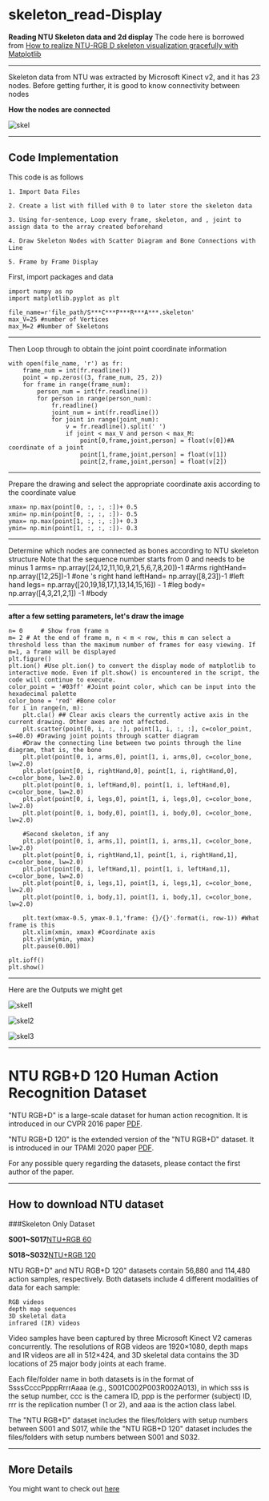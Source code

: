 # skeleton_read-Display
**Reading NTU Skeleton data and 2d display**
The code here is borrowed from [How to realize NTU-RGB D skeleton visualization gracefully with Matplotlib](https://programmer.ink/think/how-to-realize-ntu-rgb-d-skeleton-visualization-gracefully-with-matplotlib.html?utm_source=pocket_mylist)

---------------------------------------------------------------------------------------------------------------------

Skeleton data from NTU was extracted by Microsoft Kinect v2, and it has 23 nodes. Before getting further, it is good to know connectivity between nodes

**How the nodes are connected**

![skel](https://user-images.githubusercontent.com/48506842/184852712-bcca53e9-b7b6-462d-83be-06228c63969d.png)

---------------------------------------------------------------------------------------------------------------------

## Code Implementation

This code is as follows

    1. Import Data Files
    
    2. Create a list with filled with 0 to later store the skeleton data
    
    3. Using for-sentence, Loop every frame, skeleton, and , joint to assign data to the array created beforehand
    
    4. Draw Skeleton Nodes with Scatter Diagram and Bone Connections with Line
    
    5. Frame by Frame Display
    
    
 
 First, import packages and data
 
    import numpy as np
    import matplotlib.pyplot as plt
    
    file_name=r'file_path/S***C***P***R***A***.skeleton'
    max_V=25 #number of Vertices
    max_M=2 #Number of Skeletons
 ---------------------------------------------------------------------------------------------------------------------
  
 Then Loop through to obtain the joint point coordinate information
 
    with open(file_name, 'r') as fr:
        frame_num = int(fr.readline())
        point = np.zeros((3, frame_num, 25, 2))
        for frame in range(frame_num):
            person_num = int(fr.readline())
            for person in range(person_num):
                fr.readline()
                joint_num = int(fr.readline())
                for joint in range(joint_num):
                    v = fr.readline().split(' ')
                    if joint < max_V and person < max_M:
                        point[0,frame,joint,person] = float(v[0])#A coordinate of a joint
                        point[1,frame,joint,person] = float(v[1])
                        point[2,frame,joint,person] = float(v[2])
                        
---------------------------------------------------------------------------------------------------------------------
                        
Prepare the drawing and select the appropriate coordinate axis according to the coordinate value 

    xmax= np.max(point[0, :, :, :])+ 0.5
    xmin= np.min(point[0, :, :, :])- 0.5
    ymax= np.max(point[1, :, :, :])+ 0.3
    ymin= np.min(point[1, :, :, :])- 0.3
    
    
---------------------------------------------------------------------------------------------------------------------

Determine which nodes are connected as bones according to NTU skeleton structure
Note that the sequence number starts from 0 and needs to be minus 1
    arms= np.array([24,12,11,10,9,21,5,6,7,8,20])-1 #Arms
    rightHand= np.array([12,25])-1 #one 's right hand
    leftHand= np.array([8,23])-1 #left hand
    legs= np.array([20,19,18,17,1,13,14,15,16]) - 1 #leg
    body= np.array([4,3,21,2,1]) -1  #body

---------------------------------------------------------------------------------------------------------------------

**after a few setting parameters, let's draw the image**

    n= 0     # Show from frame n
    m= 2 # At the end of frame m, n < m < row, this m can select a threshold less than the maximum number of frames for easy viewing. If m=1, a frame will be displayed
    plt.figure()
    plt.ion() #Use plt.ion() to convert the display mode of matplotlib to interactive mode. Even if plt.show() is encountered in the script, the code will continue to execute.
    color_point = '#03ff' #Joint point color, which can be input into the hexadecimal palette
    color_bone = 'red' #Bone color
    for i in range(n, m):
        plt.cla() ## Clear axis clears the currently active axis in the current drawing. Other axes are not affected.
        plt.scatter(point[0, i, :, :], point[1, i, :, :], c=color_point, s=40.0) #Drawing joint points through scatter diagram
        #Draw the connecting line between two points through the line diagram, that is, the bone
        plt.plot(point[0, i, arms,0], point[1, i, arms,0], c=color_bone, lw=2.0) 
        plt.plot(point[0, i, rightHand,0], point[1, i, rightHand,0], c=color_bone, lw=2.0)
        plt.plot(point[0, i, leftHand,0], point[1, i, leftHand,0], c=color_bone, lw=2.0)
        plt.plot(point[0, i, legs,0], point[1, i, legs,0], c=color_bone, lw=2.0)
        plt.plot(point[0, i, body,0], point[1, i, body,0], c=color_bone, lw=2.0)

        #Second skeleton, if any
        plt.plot(point[0, i, arms,1], point[1, i, arms,1], c=color_bone, lw=2.0)
        plt.plot(point[0, i, rightHand,1], point[1, i, rightHand,1], c=color_bone, lw=2.0)
        plt.plot(point[0, i, leftHand,1], point[1, i, leftHand,1], c=color_bone, lw=2.0)
        plt.plot(point[0, i, legs,1], point[1, i, legs,1], c=color_bone, lw=2.0)
        plt.plot(point[0, i, body,1], point[1, i, body,1], c=color_bone, lw=2.0)

        plt.text(xmax-0.5, ymax-0.1,'frame: {}/{}'.format(i, row-1)) #What frame is this
        plt.xlim(xmin, xmax) #Coordinate axis
        plt.ylim(ymin, ymax)
        plt.pause(0.001)
 
    plt.ioff()
    plt.show()
---------------------------------------------------------------------------------------------------------------------


Here are the Outputs we might get 


![skel1](https://user-images.githubusercontent.com/48506842/184855980-3cf5f952-04bf-42d3-b428-08bd90e841bd.png)


![skel2](https://user-images.githubusercontent.com/48506842/184855993-bb875c9b-b60a-4b2a-a23e-31caf1a4ff70.png)


![skel3](https://user-images.githubusercontent.com/48506842/184856002-0db7c661-60ff-4d59-8be0-a85b92fe5248.png)


---------------------------------------------------------------------------------------------------------------------


# NTU RGB+D 120 Human Action Recognition Dataset

"NTU RGB+D" is a large-scale dataset for human action recognition. It is introduced in our CVPR 2016 paper [PDF](https://www.cv-foundation.org/openaccess/content_cvpr_2016/papers/Shahroudy_NTU_RGBD_A_CVPR_2016_paper.pdf).

"NTU RGB+D 120" is the extended version of the "NTU RGB+D" dataset. It is introduced in our TPAMI 2020 paper [PDF](https://arxiv.org/pdf/1905.04757.pdf).

For any possible query regarding the datasets, please contact the first author of the paper.

---------------------------------------------------------------------------------------------------------------------

## How to download NTU dataset

###Skeleton Only Dataset

**S001~S017**[NTU+RGB 60](https://drive.google.com/open?id=1CUZnBtYwifVXS21yVg62T-vrPVayso5H)

**S018~S032**[NTU+RGB 120](https://drive.google.com/open?id=1tEbuaEqMxAV7dNc4fqu1O4M7mC6CJ50w)

NTU RGB+D" and NTU RGB+D 120" datasets contain 56,880 and 114,480 action samples, respectively. Both datasets include 4 different modalities of data for each sample:

    RGB videos
    depth map sequences
    3D skeletal data
    infrared (IR) videos

Video samples have been captured by three Microsoft Kinect V2 cameras concurrently. The resolutions of RGB videos are 1920×1080, depth maps and IR videos are all in 512×424, and 3D skeletal data contains the 3D locations of 25 major body joints at each frame.

Each file/folder name in both datasets is in the format of SsssCcccPpppRrrrAaaa (e.g., S001C002P003R002A013), in which sss is the setup number, ccc is the camera ID, ppp is the performer (subject) ID, rrr is the replication number (1 or 2), and aaa is the action class label.

The "NTU RGB+D" dataset includes the files/folders with setup numbers between S001 and S017, while the "NTU RGB+D 120" dataset includes the files/folders with setup numbers between S001 and S032.

---------------------------------------------------------------------------------------------------------------------

## More Details 

You might want to check out [here](https://github.com/shahroudy/NTURGB-D#ntu-rgbd-120-action-recognition-dataset)
